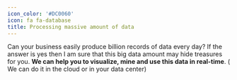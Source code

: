 ```yaml
---
icon_color: '#DC0060'
icon: fa fa-database
title: Processing massive amount of data
---
```


Can your business easily produce billion records of data every day? If the answer is yes then I am sure that this big data amount may hide treasures for you. **We can help you to visualize, mine and use this data in real-time**. ( We can do it in the cloud or in your data center)